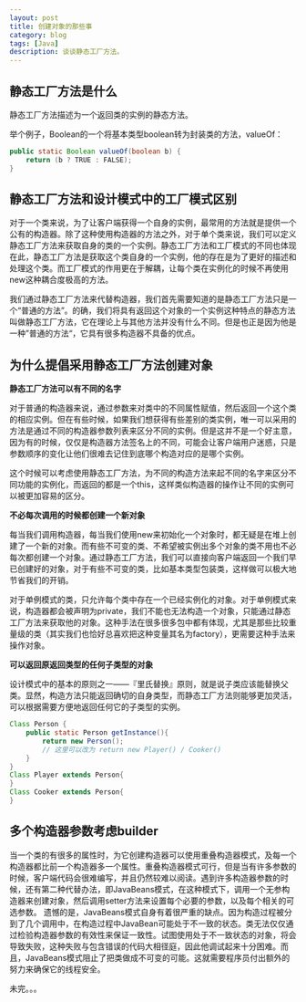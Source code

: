 ```yaml
---
layout: post
title: 创建对象的那些事
category: blog
tags: [Java]
description: 谈谈静态工厂方法。
---
```


## 静态工厂方法是什么

静态工厂方法描述为一个返回类的实例的静态方法。

举个例子，Boolean的一个将基本类型boolean转为封装类的方法，valueOf：

```java
public static Boolean valueOf(boolean b) {
    return (b ? TRUE : FALSE);
}
```

## 静态工厂方法和设计模式中的工厂模式区别

对于一个类来说，为了让客户端获得一个自身的实例，最常用的方法就是提供一个公有的构造器。除了这种使用构造器的方法之外，对于单个类来说，我们可以定义静态工厂方法来获取自身的类的一个实例。静态工厂方法和工厂模式的不同也体现在此，静态工厂方法是获取这个类自身的一个实例，他的存在是为了更好的描述和处理这个类。而工厂模式的作用更在于解耦，让每个类在实例化的时候不再使用new这种耦合度极高的方法。  
 
我们通过静态工厂方法来代替构造器，我们首先需要知道的是静态工厂方法只是一个“普通的方法”。的确，我们将具有返回这个对象的一个实例这种特点的静态方法叫做静态工厂方法，它在理论上与其他方法并没有什么不同。但是也正是因为他是一种”普通的方法“，它具有很多构造器不具备的优点。 

## 为什么提倡采用静态工厂方法创建对象

**静态工厂方法可以有不同的名字**

对于普通的构造器来说，通过参数来对类中的不同属性赋值，然后返回一个这个类的相应实例。但在有些时候，如果我们想获得有些差别的类实例，唯一可以采用的方法是通过不同的构造器参数列表来区分不同的实例。但是这并不是一个好主意，因为有的时候，仅仅是构造器方法签名上的不同，可能会让客户端用户迷惑，只是参数顺序的变化让他们很难去记住到底哪个构造对应的是哪个实例。

这个时候可以考虑使用静态工厂方法，为不同的构造方法来起不同的名字来区分不同功能的实例化，而返回的都是一个this，这样类似构造器的操作让不同的实例可以被更加容易的区分。

**不必每次调用的时候都创建一个新对象**

每当我们调用构造器，每当我们使用new来初始化一个对象时，都无疑是在堆上创建了一个新的对象。而有些不可变的类、不希望被实例出多个对象的类不用也不必每次都创建一个对象。通过静态工厂方法，我们可以直接向客户端返回一个我们早已创建好的对象，对于有些不可变的类，比如基本类型包装类，这样做可以极大地节省我们的开销。

对于单例模式的类，只允许每个类中存在一个已经实例化的对象。对于单例模式来说，构造器都会被声明为private，我们不能也无法构造一个对象，只能通过静态工厂方法来获取他的对象。这种手法在很多很多包中都有体现，尤其是那些比较重量级的类（其实我们也恰好总喜欢把这种变量其名为factory），更需要这种手法来操作对象。


**可以返回原返回类型的任何子类型的对象**  

设计模式中的基本的原则之一——『里氏替换』原则，就是说子类应该能替换父类。显然，构造方法只能返回确切的自身类型，而静态工厂方法则能够更加灵活，可以根据需要方便地返回任何它的子类型的实例。

```java
Class Person {
    public static Person getInstance(){
        return new Person();
        // 这里可以改为 return new Player() / Cooker()
    }
}
Class Player extends Person{
}
Class Cooker extends Person{
}
```

## 多个构造器参数考虑builder

当一个类的有很多的属性时，为它创建构造器可以使用重叠构造器模式，及每一个构造器都比前一个构造器多一个属性。重叠构造器模式可行，但是当有许多参数的时候，客户端代码会很难编写，并且仍然较难以阅读。遇到许多构造器参数的时候，还有第二种代替办法，即JavaBeans模式，在这种模式下，调用一个无参构造器来创建对象，然后调用setter方法来设置每个必要的参数，以及每个相关的可选参数。
遗憾的是，JavaBeans模式自身有着很严重的缺点。因为构造过程被分到了几个调用中，在构造过程中JavaBean可能处于不一致的状态。类无法仅仅通过检验构造器参数的有效性来保证一致性。试图使用处于不一致状态的对象，将会导致失败，这种失败与包含错误的代码大相径庭，因此他调试起来十分困难。而且，JavaBeans模式阻止了把类做成不可变的可能。这就需要程序员付出额外的努力来确保它的线程安全。

未完。。。
